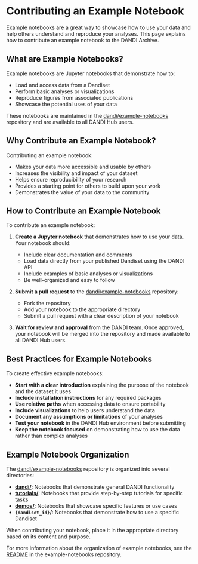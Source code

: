 # Contributing an Example Notebook

Example notebooks are a great way to showcase how to use your data and help others understand and reproduce your analyses. This page explains how to contribute an example notebook to the DANDI Archive.

## What are Example Notebooks?

Example notebooks are Jupyter notebooks that demonstrate how to:

- Load and access data from a Dandiset
- Perform basic analyses or visualizations
- Reproduce figures from associated publications
- Showcase the potential uses of your data

These notebooks are maintained in the [dandi/example-notebooks](https://github.com/dandi/example-notebooks) repository and are available to all DANDI Hub users.

## Why Contribute an Example Notebook?

Contributing an example notebook:

- Makes your data more accessible and usable by others
- Increases the visibility and impact of your dataset
- Helps ensure reproducibility of your research
- Provides a starting point for others to build upon your work
- Demonstrates the value of your data to the community

## How to Contribute an Example Notebook

To contribute an example notebook:

1. **Create a Jupyter notebook** that demonstrates how to use your data. Your notebook should:

    - Include clear documentation and comments
    - Load data directly from your published Dandiset using the DANDI API
    - Include examples of basic analyses or visualizations
    - Be well-organized and easy to follow

2. **Submit a pull request** to the [dandi/example-notebooks](https://github.com/dandi/example-notebooks) repository:
    - Fork the repository
    - Add your notebook to the appropriate directory
    - Submit a pull request with a clear description of your notebook

3. **Wait for review and approval** from the DANDI team. Once approved, your notebook will be merged into the repository and made available to all DANDI Hub users.

## Best Practices for Example Notebooks

To create effective example notebooks:

- **Start with a clear introduction** explaining the purpose of the notebook and the dataset it uses
- **Include installation instructions** for any required packages
- **Use relative paths** when accessing data to ensure portability
- **Include visualizations** to help users understand the data
- **Document any assumptions or limitations** of your analyses
- **Test your notebook** in the DANDI Hub environment before submitting
- **Keep the notebook focused** on demonstrating how to use the data rather than complex analyses

## Example Notebook Organization

The [dandi/example-notebooks](https://github.com/dandi/example-notebooks) repository is organized into several directories:

- **[dandi/](https://github.com/dandi/example-notebooks/tree/master/dandi)**: Notebooks that demonstrate general DANDI functionality
- **[tutorials/](https://github.com/dandi/example-notebooks/tree/master/tutorials)**: Notebooks that provide step-by-step tutorials for specific tasks
- **[demos/](https://github.com/dandi/example-notebooks/tree/master/demos)**: Notebooks that showcase specific features or use cases
- **`{dandiset_id}`/**: Notebooks that demonstrate how to use a specific Dandiset

When contributing your notebook, place it in the appropriate directory based on its content and purpose.

For more information about the organization of example notebooks, see the [README](https://github.com/dandi/example-notebooks) in the example-notebooks repository.
